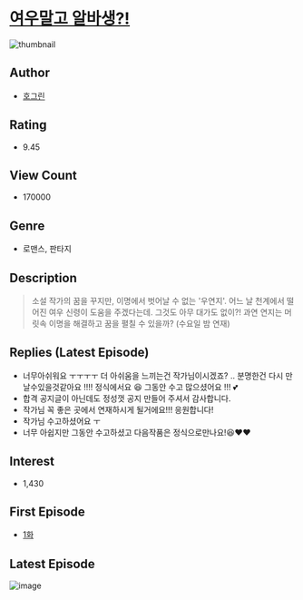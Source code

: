 # [여우말고 알바생?!](https://comic.naver.com/bestChallenge/list?titleId=784427)
![thumbnail](https://image-comic.pstatic.net/user_contents_data/challenge_comic/2022/07/22/350974/thumbnail_202x164e4effac5_f5cd_401d_86b4_7d6ce2f4b455_00001708.JPEG)

## Author
- [호그린](https://comic.naver.com/artistTitle?id=350974)

## Rating
- 9.45

## View Count
- 170000

## Genre
- 로맨스, 판타지

## Description
> 소설 작가의 꿈을 꾸지만, 이명에서 벗어날 수 없는 '우연지'. 어느 날 천계에서 떨어진 여우 신령이 도움을 주겠다는데. 그것도 아무 대가도 없이?! 과연 연지는 머릿속 이명을 해결하고 꿈을 펼칠 수 있을까? (수요일 밤 연재)

## Replies (Latest Episode)
- 너무아쉬워요 ㅜㅜㅜㅜ 더 아쉬움을 느끼는건 작가님이시겠죠? .. 분명한건 다시 만날수있을것같아요 !!!! 정식에서요 😆 그동안 수고 많으셨어요 !!! 💕
- 합격 공지글이 아닌데도 정성껏 공지 만들어 주셔서 감사합니다.
- 작가님 꼭 좋은 곳에서 연재하시게 될거에요!!! 응원합니다!
- 작가님 수고하셨어요 ㅜ
- 너무 아쉽지만 그동안 수고하셨고 다음작품은 정식으로만나요!😆♥♥

## Interest
- 1,430

## First Episode
- [1화](https://comic.naver.com/bestChallenge/detail?titleId=784427&no=8)

## Latest Episode
![image](https://image-comic.pstatic.net/user_contents_data/challenge_comic/2022/09/16/350974/upload_7365976077231153506.jpeg)
